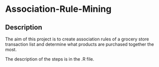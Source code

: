# Association-Rule-Mining

## Description

The aim of this project is to create association rules of a grocery store transaction list and determine what products are purchased together the most.

The description of the steps is in the .R file.
